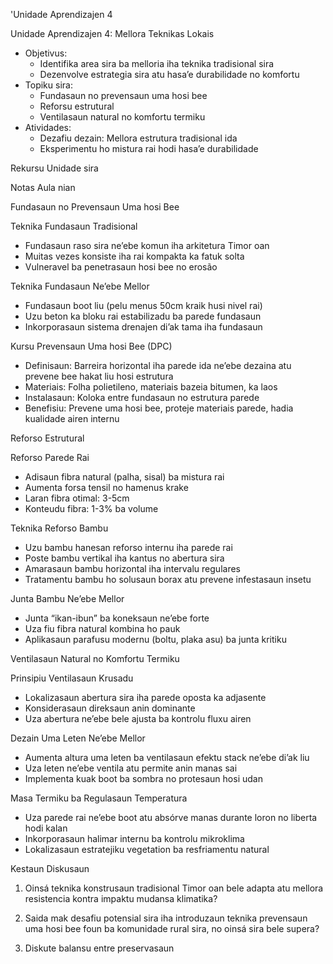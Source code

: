 'Unidade Aprendizajen 4

Unidade Aprendizajen 4: Mellora Teknikas Lokais
- Objetivus:
  * Identifika area sira ba melloria iha teknika tradisional sira
  * Dezenvolve estrategia sira atu hasa’e durabilidade no komfortu
- Topiku sira:
  * Fundasaun no prevensaun uma hosi bee
  * Reforsu estrutural
  * Ventilasaun natural no komfortu termiku
- Atividades:
  * Dezafiu dezain: Mellora estrutura tradisional ida
  * Eksperimentu ho mistura rai hodi hasa’e durabilidade

Rekursu Unidade sira

Notas Aula nian

Fundasaun no Prevensaun Uma hosi Bee

Teknika Fundasaun Tradisional
- Fundasaun raso sira ne’ebe komun iha arkitetura Timor oan
- Muitas vezes konsiste iha rai kompakta ka fatuk solta
- Vulneravel ba penetrasaun hosi bee no erosão

Teknika Fundasaun Ne’ebe Mellor
- Fundasaun boot liu (pelu menus 50cm kraik husi nivel rai)
- Uzu beton ka bloku rai estabilizadu ba parede fundasaun
- Inkorporasaun sistema drenajen di’ak tama iha fundasaun

Kursu Prevensaun Uma hosi Bee (DPC)
- Definisaun: Barreira horizontal iha parede ida ne’ebe dezaina atu prevene bee hakat liu hosi estrutura
- Materiais: Folha polietileno, materiais bazeia bitumen, ka laos
- Instalasaun: Koloka entre fundasaun no estrutura parede
- Benefisiu: Prevene uma hosi bee, proteje materiais parede, hadia kualidade airen internu

Reforso Estrutural

Reforso Parede Rai
- Adisaun fibra natural (palha, sisal) ba mistura rai
- Aumenta forsa tensil no hamenus krake
- Laran fibra otimal: 3-5cm
- Konteudu fibra: 1-3% ba volume

Teknika Reforso Bambu
- Uzu bambu hanesan reforso internu iha parede rai
- Poste bambu vertikal iha kantus no abertura sira
- Amarasaun bambu horizontal iha intervalu regulares
- Tratamentu bambu ho solusaun borax atu prevene infestasaun insetu

Junta Bambu Ne’ebe Mellor
- Junta “ikan-ibun” ba koneksaun ne’ebe forte
- Uza fiu fibra natural kombina ho pauk
- Aplikasaun parafusu modernu (boltu, plaka asu) ba junta kritiku

Ventilasaun Natural no Komfortu Termiku

Prinsipiu Ventilasaun Krusadu
- Lokalizasaun abertura sira iha parede oposta ka adjasente
- Konsiderasaun direksaun anin dominante
- Uza abertura ne’ebe bele ajusta ba kontrolu fluxu airen

Dezain Uma Leten Ne’ebe Mellor
- Aumenta altura uma leten ba ventilasaun efektu stack ne’ebe di’ak liu
- Uza leten ne’ebe ventila atu permite anin manas sai
- Implementa kuak boot ba sombra no protesaun hosi udan

Masa Termiku ba Regulasaun Temperatura
- Uza parede rai ne’ebe boot atu absórve manas durante loron no liberta hodi kalan
- Inkorporasaun halimar internu ba kontrolu mikroklima
- Lokalizasaun estratejiku vegetation ba resfriamentu natural

Kestaun Diskusaun

1. Oinsá teknika konstrusaun tradisional Timor oan bele adapta atu mellora resistencia kontra impaktu mudansa klimatika?

2. Saida mak desafiu potensial sira iha introduzaun teknika prevensaun uma hosi bee foun ba komunidade rural sira, no oinsá sira bele supera?

3. Diskute balansu entre preservasaun